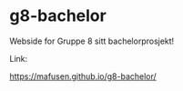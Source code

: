# g8-bachelor
Webside for Gruppe 8 sitt bachelorprosjekt!

Link:

https://mafusen.github.io/g8-bachelor/
